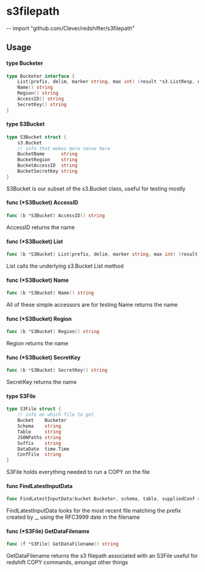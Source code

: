 # s3filepath
--
    import "github.com/Clever/redshifter/s3filepath"


## Usage

#### type Bucketer

```go
type Bucketer interface {
	List(prefix, delim, marker string, max int) (result *s3.ListResp, err error)
	Name() string
	Region() string
	AccessID() string
	SecretKey() string
}
```


#### type S3Bucket

```go
type S3Bucket struct {
	s3.Bucket
	// info that makes more sense here
	BucketName      string
	BucketRegion    string
	BucketAccessID  string
	BucketSecretKey string
}
```

S3Bucket is our subset of the s3.Bucket class, useful for testing mostly

#### func (*S3Bucket) AccessID

```go
func (b *S3Bucket) AccessID() string
```
AccessID returns the name

#### func (*S3Bucket) List

```go
func (b *S3Bucket) List(prefix, delim, marker string, max int) (result *s3.ListResp, err error)
```
List calls the underlying s3.Bucket List method

#### func (*S3Bucket) Name

```go
func (b *S3Bucket) Name() string
```
All of these simple accessors are for testing Name returns the name

#### func (*S3Bucket) Region

```go
func (b *S3Bucket) Region() string
```
Region returns the name

#### func (*S3Bucket) SecretKey

```go
func (b *S3Bucket) SecretKey() string
```
SecretKey returns the name

#### type S3File

```go
type S3File struct {
	// info on which file to get
	Bucket    Bucketer
	Schema    string
	Table     string
	JSONPaths string
	Suffix    string
	DataDate  time.Time
	ConfFile  string
}
```

S3File holds everything needed to run a COPY on the file

#### func  FindLatestInputData

```go
func FindLatestInputData(bucket Bucketer, schema, table, suppliedConf string, targetDate *time.Time) (*S3File, error)
```
FindLatestInputData looks for the most recent file matching the prefix created
by <schema>_<table>, using the RFC3999 date in the filename

#### func (*S3File) GetDataFilename

```go
func (f *S3File) GetDataFilename() string
```
GetDataFilename returns the s3 filepath associated with an S3File useful for
redshift COPY commands, amongst other things
